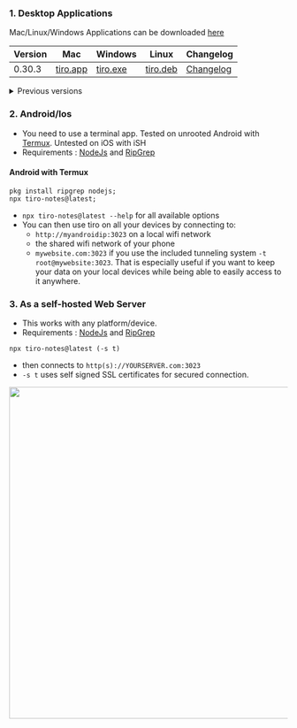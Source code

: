 ### 1. Desktop Applications <!-- {docsify-ignore} -->

Mac/Linux/Windows Applications can be downloaded [here](https://github.com/dotgreg/tiro-notes/releases/tag/production) 

Version | Mac | Windows | Linux | Changelog
-|-|-|-|-
0.30.3| [tiro.app](https://github.com/dotgreg/tiro-notes/releases/download/0.30.3/tiro-notes-darwin-x64.zip)| [tiro.exe](https://github.com/dotgreg/tiro-notes/releases/download/0.30.3/tiro-notes-win-x64.zip)| [tiro.deb](https://github.com/dotgreg/tiro-notes/releases/download/0.30.3/tiro-notes-linux-x64.zip) | [Changelog](https://github.com/dotgreg/tiro-notes/releases/tag/0.30.3)

<details>
  <summary>Previous versions</summary>

Version | Mac | Windows | Linux | Changelog
-|-|-|-|-
0.27.4| [tiro.app](https://github.com/dotgreg/tiro-notes/releases/download/0.27.4/Tiro.Notes-0.27.4.app.zip)| [tiro.exe](https://github.com/dotgreg/tiro-notes/releases/download/0.27.4/Tiro.Notes-0.27.4.exe.zip)| [tiro.deb](https://github.com/dotgreg/tiro-notes/releases/download/0.27.4/tiro-notes_0.27.4_amd64.deb.zip) | [Changelog](https://github.com/dotgreg/tiro-notes/releases/tag/0.27.4)
</details>

### 2. Android/Ios  <!-- {docsify-ignore} -->
- You need to use a terminal app. Tested on unrooted Android with [Termux](https://termux.com). Untested on iOS with iSH
- Requirements : [NodeJs](https://nodejs.org/en/download/) and [RipGrep](https://github.com/BurntSushi/ripgrep)

#### Android with Termux
```
pkg install ripgrep nodejs;
npx tiro-notes@latest;
```

- ```npx tiro-notes@latest --help``` for all available options
- You can then use tiro on all your devices by connecting to:
  - ```http://myandroidip:3023``` on a local wifi network
  - the shared wifi network of your phone
  - ```mywebsite.com:3023``` if you use the included tunneling system ```-t root@mywebsite:3023```. That is especially useful if you want to keep your data on your local devices while being able to easily access to it anywhere.

### 3. As a self-hosted Web Server  <!-- {docsify-ignore} -->
- This works with any platform/device.
- Requirements : [NodeJs](https://nodejs.org/en/download/) and [RipGrep](https://github.com/BurntSushi/ripgrep)

```
npx tiro-notes@latest (-s t)
```
- then connects to ```http(s)://YOURSERVER.com:3023```
- ```-s t``` uses self signed SSL certificates for secured connection.

<img src="https://user-images.githubusercontent.com/2981891/159723396-b5e81dcd-a4aa-4581-9b7f-e3b62bcdef65.gif" width="600"/>


